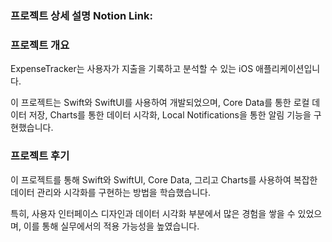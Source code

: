### 프로젝트 상세 설명 Notion Link:

### 프로젝트 개요

ExpenseTracker는 사용자가 지출을 기록하고 분석할 수 있는 iOS 애플리케이션입니다. 

이 프로젝트는 Swift와 SwiftUI를 사용하여 개발되었으며, Core Data를 통한 로컬 데이터 저장, Charts를 통한 데이터 시각화, Local Notifications을 통한 알림 기능을 구현했습니다.

### 프로젝트 후기

이 프로젝트를 통해 Swift와 SwiftUI, Core Data, 그리고 Charts를 사용하여 복잡한 데이터 관리와 시각화를 구현하는 방법을 학습했습니다. 

특히, 사용자 인터페이스 디자인과 데이터 시각화 부분에서 많은 경험을 쌓을 수 있었으며, 이를 통해 실무에서의 적용 가능성을 높였습니다.
